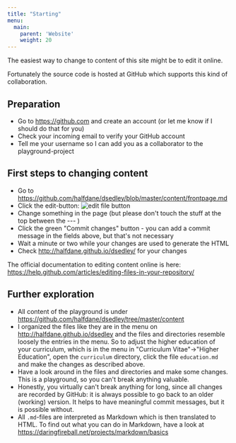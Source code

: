 ```yaml
---
title: "Starting"
menu:
  main:
    parent: 'Website'
    weight: 20
---
```


The easiest way to change to content of this site might be to edit it online.

Fortunately the source code is hosted at GitHub which supports this kind of collaboration.

## Preparation
- Go to https://github.com and create an account (or let me know if I should do that for you)
- Check your incoming email to verify your GitHub account
- Tell me your username so I can add you as a collaborator to the playground-project

## First steps to changing content
- Go to https://github.com/halfdane/dsedley/blob/master/content/frontpage.md
- Click the edit-button: ![edit file button](https://help.github.com/assets/images/help/repository/edit-file-edit-button.png)
- Change something in the page (but please don't touch the stuff at the top between the --- )
- Click the green "Commit changes" button - you can add a commit message in the fields above, but that's not necessary
- Wait a minute or two while your changes are used to generate the HTML
- Check http://halfdane.github.io/dsedley/ for your changes

The official documentation to editing content online is here: https://help.github.com/articles/editing-files-in-your-repository/

## Further exploration
- All content of the playground is under https://github.com/halfdane/dsedley/tree/master/content
- I organized the files like they are in the menu on http://halfdane.github.io/dsedley and the files and directories resemble loosely the entries in the menu.
So to adjust the higher education of your curriculum, which is in the menu in "Curriculum Vitae"->"Higher Education", open the `curriculum` directory, click the file `education.md` and make the changes as described above. 
- Have a look around in the files and directories and make some changes. This is a playground, so you can't break anything valuable. 
- Honestly, you virtually can't break anything for long, since all changes are recorded by GitHub: it is always possible to go back to an older (working) version. It helps to have meaningful commit messages, but it is possible without.
- All `.md`-files are interpreted as Markdown which is then translated to HTML. To find out what you can do in Markdown, have a look at https://daringfireball.net/projects/markdown/basics

